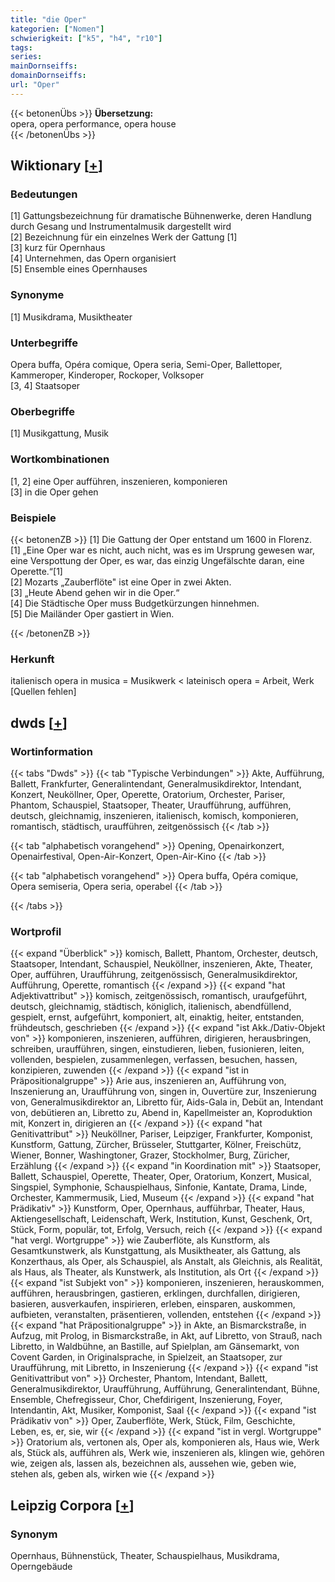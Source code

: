 ```yaml
---
title: "die Oper"
kategorien: ["Nomen"]
schwierigkeit: ["k5", "h4", "r10"]
tags:
series:
mainDornseiffs:
domainDornseiffs:
url: "Oper"
---
```


{{< betonenÜbs >}}
**Übersetzung:**  
opera, opera performance, opera house  
{{< /betonenÜbs >}}

## Wiktionary [[+](https://de.wiktionary.org/wiki/Oper)]

### Bedeutungen
[1] Gattungsbezeichnung für dramatische Bühnenwerke, deren Handlung durch Gesang und Instrumentalmusik dargestellt wird  
[2] Bezeichnung für ein einzelnes Werk der Gattung [1]  
[3] kurz für Opernhaus  
[4] Unternehmen, das Opern organisiert  
[5] Ensemble eines Opernhauses  

### Synonyme
[1] Musikdrama, Musiktheater  

### Unterbegriffe
Opera buffa, Opéra comique, Opera seria, Semi-Oper, Ballettoper, Kammeroper, Kinderoper, Rockoper, Volksoper  
[3, 4] Staatsoper  

### Oberbegriffe
[1] Musikgattung, Musik  

### Wortkombinationen
[1, 2] eine Oper aufführen, inszenieren, komponieren  
[3] in die Oper gehen  

### Beispiele
{{< betonenZB >}}
[1] Die Gattung der Oper entstand um 1600 in Florenz.  
[1] „Eine Oper war es nicht, auch nicht, was es im Ursprung gewesen war, eine Verspottung der Oper, es war, das einzig Ungefälschte daran, eine Operette.“[1]  
[2] Mozarts „Zauberflöte" ist eine Oper in zwei Akten.  
[3] „Heute Abend gehen wir in die Oper.“  
[4] Die Städtische Oper muss Budgetkürzungen hinnehmen.  
[5] Die Mailänder Oper gastiert in Wien.  

{{< /betonenZB >}}
### Herkunft
italienisch opera in musica = Musikwerk < lateinisch opera = Arbeit, Werk [Quellen fehlen]  



## dwds [[+](https://www.dwds.de/wb/Oper)]

### Wortinformation
{{< tabs "Dwds" >}}
{{< tab "Typische Verbindungen" >}}
Akte, Aufführung, Ballett, Frankfurter, Generalintendant, Generalmusikdirektor, Intendant, Konzert, Neuköllner, Oper, Operette, Oratorium, Orchester, Pariser, Phantom, Schauspiel, Staatsoper, Theater, Uraufführung, aufführen, deutsch, gleichnamig, inszenieren, italienisch, komisch, komponieren, romantisch, städtisch, uraufführen, zeitgenössisch
{{< /tab >}}

{{< tab "alphabetisch vorangehend" >}}
Opening, Openairkonzert, Openairfestival, Open-Air-Konzert, Open-Air-Kino
{{< /tab >}}

{{< tab "alphabetisch vorangehend" >}}
Opera buffa, Opéra comique, Opera semiseria, Opera seria, operabel
{{< /tab >}}

{{< /tabs >}}

### Wortprofil
{{< expand "Überblick" >}} komisch, Ballett, Phantom, Orchester, deutsch, Staatsoper, Intendant, Schauspiel, Neuköllner, inszenieren, Akte, Theater, Oper, aufführen, Uraufführung, zeitgenössisch, Generalmusikdirektor, Aufführung, Operette, romantisch {{< /expand >}}
{{< expand "hat Adjektivattribut" >}} komisch, zeitgenössisch, romantisch, uraufgeführt, deutsch, gleichnamig, städtisch, königlich, italienisch, abendfüllend, gespielt, ernst, aufgeführt, komponiert, alt, einaktig, heiter, entstanden, frühdeutsch, geschrieben {{< /expand >}}
{{< expand "ist Akk./Dativ-Objekt von" >}} komponieren, inszenieren, aufführen, dirigieren, herausbringen, schreiben, uraufführen, singen, einstudieren, lieben, fusionieren, leiten, vollenden, bespielen, zusammenlegen, verfassen, besuchen, hassen, konzipieren, zuwenden {{< /expand >}}
{{< expand "ist in Präpositionalgruppe" >}} Arie aus, inszenieren an, Aufführung von, Inszenierung an, Uraufführung von, singen in, Ouvertüre zur, Inszenierung von, Generalmusikdirektor an, Libretto für, Aids-Gala in, Debüt an, Intendant von, debütieren an, Libretto zu, Abend in, Kapellmeister an, Koproduktion mit, Konzert in, dirigieren an {{< /expand >}}
{{< expand "hat Genitivattribut" >}} Neuköllner, Pariser, Leipziger, Frankfurter, Komponist, Kunstform, Gattung, Zürcher, Brüsseler, Stuttgarter, Kölner, Freischütz, Wiener, Bonner, Washingtoner, Grazer, Stockholmer, Burg, Züricher, Erzählung {{< /expand >}}
{{< expand "in Koordination mit" >}} Staatsoper, Ballett, Schauspiel, Operette, Theater, Oper, Oratorium, Konzert, Musical, Singspiel, Symphonie, Schauspielhaus, Sinfonie, Kantate, Drama, Linde, Orchester, Kammermusik, Lied, Museum {{< /expand >}}
{{< expand "hat Prädikativ" >}} Kunstform, Oper, Opernhaus, aufführbar, Theater, Haus, Aktiengesellschaft, Leidenschaft, Werk, Institution, Kunst, Geschenk, Ort, Stück, Form, populär, tot, Erfolg, Versuch, reich {{< /expand >}}
{{< expand "hat vergl. Wortgruppe" >}} wie Zauberflöte, als Kunstform, als Gesamtkunstwerk, als Kunstgattung, als Musiktheater, als Gattung, als Konzerthaus, als Oper, als Schauspiel, als Anstalt, als Gleichnis, als Realität, als Haus, als Theater, als Kunstwerk, als Institution, als Ort {{< /expand >}}
{{< expand "ist Subjekt von" >}} komponieren, inszenieren, herauskommen, aufführen, herausbringen, gastieren, erklingen, durchfallen, dirigieren, basieren, ausverkaufen, inspirieren, erleben, einsparen, auskommen, aufbieten, veranstalten, präsentieren, vollenden, entstehen {{< /expand >}}
{{< expand "hat Präpositionalgruppe" >}} in Akte, an Bismarckstraße, in Aufzug, mit Prolog, in Bismarckstraße, in Akt, auf Libretto, von Strauß, nach Libretto, in Waldbühne, an Bastille, auf Spielplan, am Gänsemarkt, von Covent Garden, in Originalsprache, in Spielzeit, an Staatsoper, zur Uraufführung, mit Libretto, in Inszenierung {{< /expand >}}
{{< expand "ist Genitivattribut von" >}} Orchester, Phantom, Intendant, Ballett, Generalmusikdirektor, Uraufführung, Aufführung, Generalintendant, Bühne, Ensemble, Chefregisseur, Chor, Chefdirigent, Inszenierung, Foyer, Intendantin, Akt, Musiker, Komponist, Saal {{< /expand >}}
{{< expand "ist Prädikativ von" >}} Oper, Zauberflöte, Werk, Stück, Film, Geschichte, Leben, es, er, sie, wir {{< /expand >}}
{{< expand "ist in vergl. Wortgruppe" >}} Oratorium als, vertonen als, Oper als, komponieren als, Haus wie, Werk als, Stück als, aufführen als, Werk wie, inszenieren als, klingen wie, gehören wie, zeigen als, lassen als, bezeichnen als, aussehen wie, geben wie, stehen als, geben als, wirken wie {{< /expand >}}

## Leipzig Corpora [[+](https://corpora.uni-leipzig.de/en/res?word=Oper&corpusId=deu_newscrawl-public_2018)]


### Synonym
Opernhaus, Bühnenstück, Theater, Schauspielhaus, Musikdrama, Operngebäude

